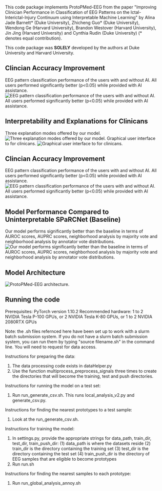 This code package implements ProtoPMed-EEG from the paper "Improving Clinician Performance in Classification of EEG Patterns
on the Ictal-Interictal-Injury Continuum using Interpretable Machine
Learning" by 
Alina Jade Barnett* (Duke University), 
Zhicheng Guo* (Duke University), Wendong Ge (Harvard University), Brandon Westover (Harvard University), 
Jin Jing (Harvard University) and Cynthia Rudin (Duke University) (* denotes equal contribution).

This code package was **SOLELY** developed by the authors at Duke University and Harvard University.




## Clincian Accuracy Improvement
EEG pattern classification performance of the users with and without AI. All users performed significantly better (p<0.05) while provided with AI assistance.
![EEG pattern classification performance of the users with and without AI. All users performed significantly better (p<0.05) while provided with AI assistance.](https://github.com/chengstark/Interp.-EEG-Public/blob/main/figures/user_study_acc.png)

## Interpretability and Explanations for Clinicans
Three explanation modes offered by our model.
![Three explanation modes offered by our model.](https://github.com/chengstark/Interp.-EEG-Public/blob/main/figures/model_explation_modes.png)
Graphical user interface to for clinicans.
![Graphical user interface to for clinicans.](https://github.com/chengstark/Interp.-EEG-Public/blob/main/figures/gui.png)

## Clincian Accuracy Improvement
EEG pattern classification performance of the users with and without AI. All users performed significantly better (p<0.05) while provided with AI assistance.
![EEG pattern classification performance of the users with and without AI. All users performed significantly better (p<0.05) while provided with AI assistance.](https://github.com/chengstark/Interp.-EEG-Public/blob/main/detailed_arch.png)

## Model Performance Compared to Uninterpretable SPaRCNet (Baseline)
Our model performs significantly better than the baseline in terms of AUROC scores, AUPRC scores, neighborhood analysis by majority vote and neighborhood analysis by annotator vote distributions.
![Our model performs significantly better than the baseline in terms of AUROC scores, AUPRC scores, neighborhood analysis by majority vote and neighborhood analysis by annotator vote distributions.](https://github.com/chengstark/Interp.-EEG-Public/blob/main/figures/model_performance.png)


## Model Architecture

![ProtoPMed-EEG architecture.](https://github.com/chengstark/Interp.-EEG-Public/blob/main/figures/detailed_arch.png)


## Running the code

Prerequisites: PyTorch version 1.10.2 
Recommended hardware: 1 to 2 NVIDIA Tesla P-100 GPUs, or 2 NVIDIA Tesla K-80 GPUs, or 1 to 2 NVIDIA 2080RTX GPUs

Note: the .sh files refernced here have been set up to work with a slurm batch submission system. 
      If you do not have a slurm batch submission system, you can run them by typing "source 
      filename.sh" in the command line. You will need to request for data access.

Instructions for preparing the data:
1. The data processing code exists in dataHelper.py
2. Use the function multiprocess_preprocess_signals three times to create the directories that will 
   become the training, test and push directories.

Instructions for running the model on a test set:
1. Run run_generate_csv.sh. This runs local_analysis_v2.py and generate_csv.py.

Instructions for finding the nearest prototypes to a test sample:
1. Look at the run_generate_csv.sh. 

Instructions for training the model:
1. In settings.py, provide the appropriate strings for data_path, train_dir, test_dir,
train_push_dir:
(1) data_path is where the datasets reside
(2) train_dir is the directory containing the training set
(3) test_dir is the directory containing the test set
(4) train_push_dir is the directory of EEG samples that are eligible to become prototypes
2. Run run.sh

Instructions for finding the nearest samples to each prototype:
1. Run run_global_analysis_annoy.sh